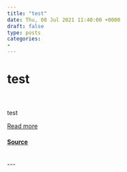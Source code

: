 ```yaml
---
title: "test"
date: Thu, 08 Jul 2021 11:40:00 +0000
draft: false
type: posts
categories: 
- 
---
```

# test

<br/>

<br/>
test  
  
[Read more](https://www.virusbulletin.com/resources/test/)

#### [Source](https://www.virusbulletin.com/resources/test/)

<br/>
---

